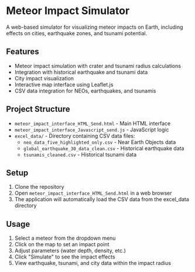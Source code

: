 # Meteor Impact Simulator

A web-based simulator for visualizing meteor impacts on Earth, including effects on cities, earthquake zones, and tsunami potential.

## Features

- Meteor impact simulation with crater and tsunami radius calculations
- Integration with historical earthquake and tsunami data
- City impact visualization
- Interactive map interface using Leaflet.js
- CSV data integration for NEOs, earthquakes, and tsunamis

## Project Structure

- `meteor_impact_interface_HTML_Send.html` - Main HTML interface
- `meteor_impact_interface_Javascript_send.js` - JavaScript logic
- `excel_data/` - Directory containing CSV data files:
  - `neo_data_five_highlighted_only.csv` - Near Earth Objects data
  - `global_earthquake_30_data_clean.csv` - Historical earthquake data
  - `tsunamis_cleaned.csv` - Historical tsunami data

## Setup

1. Clone the repository
2. Open `meteor_impact_interface_HTML_Send.html` in a web browser
3. The application will automatically load the CSV data from the excel_data directory

## Usage

1. Select a meteor from the dropdown menu
2. Click on the map to set an impact point
3. Adjust parameters (water depth, density, etc.)
4. Click "Simulate" to see the impact effects
5. View earthquake, tsunami, and city data within the impact radius